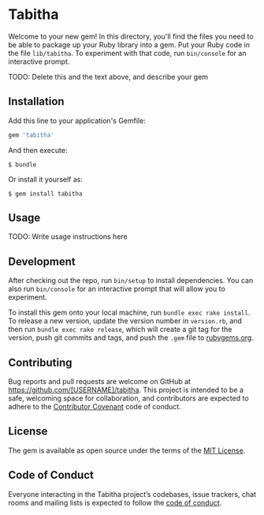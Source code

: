 # Tabitha

Welcome to your new gem! In this directory, you'll find the files you need to be able to package up your Ruby library into a gem. Put your Ruby code in the file `lib/tabitha`. To experiment with that code, run `bin/console` for an interactive prompt.

TODO: Delete this and the text above, and describe your gem

## Installation

Add this line to your application's Gemfile:

```ruby
gem 'tabitha'
```

And then execute:

    $ bundle

Or install it yourself as:

    $ gem install tabitha

## Usage

TODO: Write usage instructions here

## Development

After checking out the repo, run `bin/setup` to install dependencies. You can also run `bin/console` for an interactive prompt that will allow you to experiment.

To install this gem onto your local machine, run `bundle exec rake install`. To release a new version, update the version number in `version.rb`, and then run `bundle exec rake release`, which will create a git tag for the version, push git commits and tags, and push the `.gem` file to [rubygems.org](https://rubygems.org).

## Contributing

Bug reports and pull requests are welcome on GitHub at https://github.com/[USERNAME]/tabitha. This project is intended to be a safe, welcoming space for collaboration, and contributors are expected to adhere to the [Contributor Covenant](http://contributor-covenant.org) code of conduct.

## License

The gem is available as open source under the terms of the [MIT License](https://opensource.org/licenses/MIT).

## Code of Conduct

Everyone interacting in the Tabitha project’s codebases, issue trackers, chat rooms and mailing lists is expected to follow the [code of conduct](https://github.com/[USERNAME]/tabitha/blob/master/CODE_OF_CONDUCT.md).
